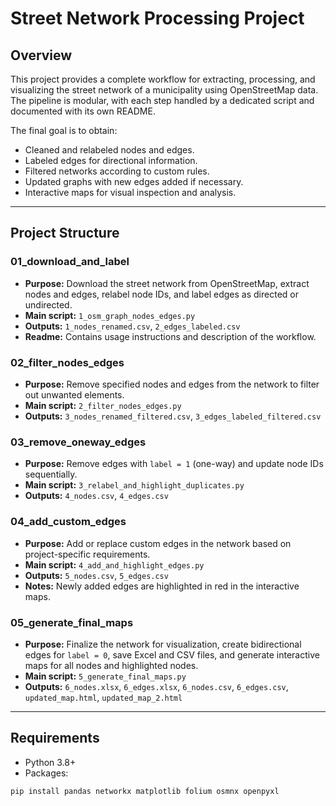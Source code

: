 # Street Network Processing Project

## Overview
This project provides a complete workflow for extracting, processing, and visualizing the street network of a municipality using OpenStreetMap data. The pipeline is modular, with each step handled by a dedicated script and documented with its own README. 

The final goal is to obtain:
- Cleaned and relabeled nodes and edges.
- Labeled edges for directional information.
- Filtered networks according to custom rules.
- Updated graphs with new edges added if necessary.
- Interactive maps for visual inspection and analysis.

---

## Project Structure

### 01_download_and_label
- **Purpose:** Download the street network from OpenStreetMap, extract nodes and edges, relabel node IDs, and label edges as directed or undirected.
- **Main script:** `1_osm_graph_nodes_edges.py`
- **Outputs:** `1_nodes_renamed.csv`, `2_edges_labeled.csv`
- **Readme:** Contains usage instructions and description of the workflow.

### 02_filter_nodes_edges
- **Purpose:** Remove specified nodes and edges from the network to filter out unwanted elements.
- **Main script:** `2_filter_nodes_edges.py`
- **Outputs:** `3_nodes_renamed_filtered.csv`, `3_edges_labeled_filtered.csv`

### 03_remove_oneway_edges
- **Purpose:** Remove edges with `label = 1` (one-way) and update node IDs sequentially.
- **Main script:** `3_relabel_and_highlight_duplicates.py`
- **Outputs:** `4_nodes.csv`, `4_edges.csv`

### 04_add_custom_edges
- **Purpose:** Add or replace custom edges in the network based on project-specific requirements.
- **Main script:** `4_add_and_highlight_edges.py`
- **Outputs:** `5_nodes.csv`, `5_edges.csv`
- **Notes:** Newly added edges are highlighted in red in the interactive maps.

### 05_generate_final_maps
- **Purpose:** Finalize the network for visualization, create bidirectional edges for `label = 0`, save Excel and CSV files, and generate interactive maps for all nodes and highlighted nodes.
- **Main script:** `5_generate_final_maps.py`
- **Outputs:** `6_nodes.xlsx`, `6_edges.xlsx`, `6_nodes.csv`, `6_edges.csv`, `updated_map.html`, `updated_map_2.html`

---

## Requirements
- Python 3.8+
- Packages:
```bash
pip install pandas networkx matplotlib folium osmnx openpyxl
